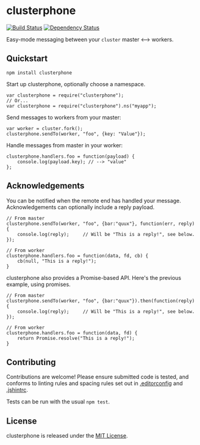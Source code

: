 # clusterphone

[![Build Status](https://travis-ci.org/samcday/clusterphone.svg?branch=master)](https://travis-ci.org/samcday/clusterphone) [![Dependency Status](https://david-dm.org/samcday/clusterphone.svg)](https://david-dm.org/samcday/clusterphone)

Easy-mode messaging between your `cluster` master <--> workers.

## Quickstart

`npm install clusterphone`

Start up clusterphone, optionally choose a namespace.

    var clusterphone = require("clusterphone");
    // Or...
    var clusterphone = require("clusterphone").ns("myapp");

Send messages to workers from your master:

    var worker = cluster.fork();
    clusterphone.sendTo(worker, "foo", {key: "Value"});

Handle messages from master in your worker:

    clusterphone.handlers.foo = function(payload) {
        console.log(payload.key); // --> "value"
    };

## Acknowledgements

You can be notified when the remote end has handled your message. Acknowledgements can optionally include a reply payload.

    // From master
    clusterphone.sendTo(worker, "foo", {bar:"quux"}, function(err, reply) {
        console.log(reply);     // Will be "This is a reply!", see below.
    });

    // From worker
    clusterphone.handlers.foo = function(data, fd, cb) {
        cb(null, "This is a reply!");
    }

clusterphone also provides a Promise-based API. Here's the previous example, using promises.

    // From master
    clusterphone.sendTo(worker, "foo", {bar:"quux"}).then(function(reply) {
        console.log(reply);     // Will be "This is a reply!", see below.
    });

    // From worker
    clusterphone.handlers.foo = function(data, fd) {
        return Promise.resolve("This is a reply!");
    }

## Contributing

Contributions are welcome! Please ensure submitted code is tested, and conforms to linting rules and spacing rules set out in [.editorconfig](.editorconfig) and [.jshintrc](.jshintrc).

Tests can be run with the usual `npm test`.

## License 

clusterphone is released under the [MIT License](LICENSE).
